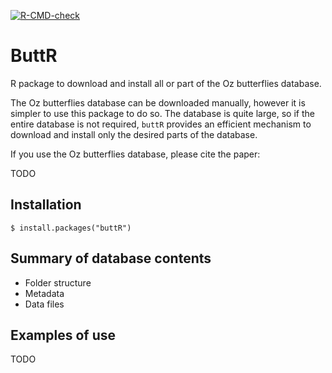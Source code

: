 <!-- badges: start -->
[![R-CMD-check](https://github.com/DiogoJackson/ButtR/actions/workflows/R-CMD-check.yaml/badge.svg)](https://github.com/DiogoJackson/ButtR/actions/workflows/R-CMD-check.yaml)
<!-- badges: end -->

# ButtR

R package to download and install all or part of the Oz butterflies database.

The Oz butterflies database can be downloaded manually, however it is simpler to
use this package to do so. The database is quite large, so if the
entire database is not required, `buttR` provides an efficient mechanism to download
and install only the desired parts of the database.

If you use the Oz butterflies database, please cite the paper:

TODO

## Installation

    $ install.packages("buttR")

## Summary of database contents

* Folder structure
* Metadata
* Data files

## Examples of use

TODO
